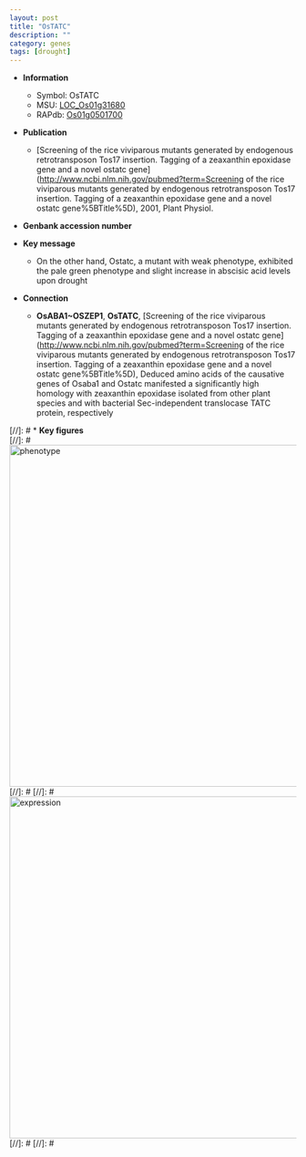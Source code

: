 ```yaml
---
layout: post
title: "OsTATC"
description: ""
category: genes
tags: [drought]
---
```


* **Information**  
    + Symbol: OsTATC  
    + MSU: [LOC_Os01g31680](http://rice.plantbiology.msu.edu/cgi-bin/ORF_infopage.cgi?orf=LOC_Os01g31680)  
    + RAPdb: [Os01g0501700](http://rapdb.dna.affrc.go.jp/viewer/gbrowse_details/irgsp1?name=Os01g0501700)  

* **Publication**  
    + [Screening of the rice viviparous mutants generated by endogenous retrotransposon Tos17 insertion. Tagging of a zeaxanthin epoxidase gene and a novel ostatc gene](http://www.ncbi.nlm.nih.gov/pubmed?term=Screening of the rice viviparous mutants generated by endogenous retrotransposon Tos17 insertion. Tagging of a zeaxanthin epoxidase gene and a novel ostatc gene%5BTitle%5D), 2001, Plant Physiol.

* **Genbank accession number**  

* **Key message**  
    + On the other hand, Ostatc, a mutant with weak phenotype, exhibited the pale green phenotype and slight increase in abscisic acid levels upon drought

* **Connection**  
    + __OsABA1~OSZEP1__, __OsTATC__, [Screening of the rice viviparous mutants generated by endogenous retrotransposon Tos17 insertion. Tagging of a zeaxanthin epoxidase gene and a novel ostatc gene](http://www.ncbi.nlm.nih.gov/pubmed?term=Screening of the rice viviparous mutants generated by endogenous retrotransposon Tos17 insertion. Tagging of a zeaxanthin epoxidase gene and a novel ostatc gene%5BTitle%5D), Deduced amino acids of the causative genes of Osaba1 and Ostatc manifested a significantly high homology with zeaxanthin epoxidase isolated from other plant species and with bacterial Sec-independent translocase TATC protein, respectively

[//]: # * **Key figures**  
[//]: # <img src="http://funRiceGenes.github.io/images/OsTATC.pheno.png" alt="phenotype"  style="width: 600px;"/>
[//]: # 
[//]: # <img src="http://funRiceGenes.github.io/images/OsTATC.exp.png" alt="expression"  style="width: 600px;"/>
[//]: # 
[//]: # 
